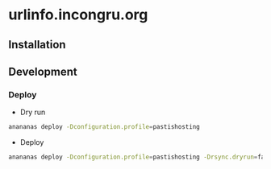 # urlinfo.incongru.org

## Installation



## Development

### Deploy

- Dry run

```sh
anananas deploy -Dconfiguration.profile=pastishosting
```

- Deploy

```sh
anananas deploy -Dconfiguration.profile=pastishosting -Drsync.dryrun=false
```
